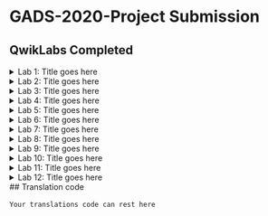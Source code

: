# GADS-2020-Project Submission

## QwikLabs Completed

<details>
  <summary>Lab 1: Title goes here</summary>
  <img src="Screenshots/example_screenshot.png">
</details>

<details>
  <summary>Lab 2: Title goes here</summary>
  <img src="Screenshots/example_screenshot.png">
</details>

<details>
  <summary>Lab 3: Title goes here</summary>
  <img src="Screenshots/example_screenshot.png">
</details>

<details>
  <summary>Lab 4: Title goes here</summary>
  <img src="Screenshots/example_screenshot.png">
</details>

<details>
  <summary>Lab 5: Title goes here</summary>
  <img src="Screenshots/example_screenshot.png">
</details>

<details>
  <summary>Lab 6: Title goes here</summary>
  <img src="Screenshots/example_screenshot.png">
</details>

<details>
  <summary>Lab 7: Title goes here</summary>
  <img src="Screenshots/example_screenshot.png">
</details>

<details>
  <summary>Lab 8: Title goes here</summary>
  <img src="Screenshots/example_screenshot.png">
</details>

<details>
  <summary>Lab 9: Title goes here</summary>
  <img src="Screenshots/example_screenshot.png">
</details>

<details>
  <summary>Lab 10: Title goes here</summary>
  <img src="Screenshots/example_screenshot.png">
</details>

<details>
  <summary>Lab 11: Title goes here</summary>
  <img src="Screenshots/example_screenshot.png">
</details>

<details>
  <summary>Lab 12: Title goes here</summary>
  <img src="Screenshots/example_screenshot.png">
</details>
## Translation code

```
Your translations code can rest here
```

